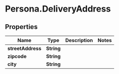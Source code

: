 # Persona.DeliveryAddress

## Properties

Name | Type | Description | Notes
------------ | ------------- | ------------- | -------------
**streetAddress** | **String** |  | 
**zipcode** | **String** |  | 
**city** | **String** |  | 


